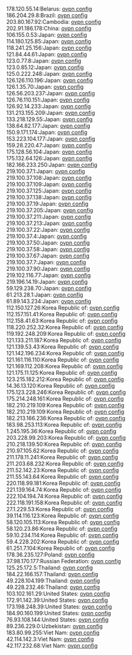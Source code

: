 178.120.55.14:Belarus: [ovpn config](vpn/178_120_55_14.ovpn)  
186.204.29.8:Brazil: [ovpn config](vpn/186_204_29_8.ovpn)  
203.80.167.92:Cambodia: [ovpn config](vpn/203_80_167_92.ovpn)  
202.91.186.178:China: [ovpn config](vpn/202_91_186_178.ovpn)  
106.155.0.53:Japan: [ovpn config](vpn/106_155_0_53.ovpn)  
114.180.125.85:Japan: [ovpn config](vpn/114_180_125_85.ovpn)  
118.241.25.156:Japan: [ovpn config](vpn/118_241_25_156.ovpn)  
121.84.44.61:Japan: [ovpn config](vpn/121_84_44_61.ovpn)  
123.0.77.8:Japan: [ovpn config](vpn/123_0_77_8.ovpn)  
123.0.85.12:Japan: [ovpn config](vpn/123_0_85_12.ovpn)  
125.0.222.248:Japan: [ovpn config](vpn/125_0_222_248.ovpn)  
126.126.110.196:Japan: [ovpn config](vpn/126_126_110_196.ovpn)  
126.1.35.70:Japan: [ovpn config](vpn/126_1_35_70.ovpn)  
126.56.203.237:Japan: [ovpn config](vpn/126_56_203_237.ovpn)  
126.76.110.151:Japan: [ovpn config](vpn/126_76_110_151.ovpn)  
126.92.14.233:Japan: [ovpn config](vpn/126_92_14_233.ovpn)  
131.213.155.209:Japan: [ovpn config](vpn/131_213_155_209.ovpn)  
133.218.129.55:Japan: [ovpn config](vpn/133_218_129_55.ovpn)  
138.64.82.177:Japan: [ovpn config](vpn/138_64_82_177.ovpn)  
150.9.171.174:Japan: [ovpn config](vpn/150_9_171_174.ovpn)  
153.223.104.177:Japan: [ovpn config](vpn/153_223_104_177.ovpn)  
159.28.220.47:Japan: [ovpn config](vpn/159_28_220_47.ovpn)  
175.128.56.104:Japan: [ovpn config](vpn/175_128_56_104.ovpn)  
175.132.64.126:Japan: [ovpn config](vpn/175_132_64_126.ovpn)  
182.166.233.250:Japan: [ovpn config](vpn/182_166_233_250.ovpn)  
219.100.37.1:Japan: [ovpn config](vpn/219_100_37_1.ovpn)  
219.100.37.108:Japan: [ovpn config](vpn/219_100_37_108.ovpn)  
219.100.37.109:Japan: [ovpn config](vpn/219_100_37_109.ovpn)  
219.100.37.125:Japan: [ovpn config](vpn/219_100_37_125.ovpn)  
219.100.37.138:Japan: [ovpn config](vpn/219_100_37_138.ovpn)  
219.100.37.19:Japan: [ovpn config](vpn/219_100_37_19.ovpn)  
219.100.37.205:Japan: [ovpn config](vpn/219_100_37_205.ovpn)  
219.100.37.211:Japan: [ovpn config](vpn/219_100_37_211.ovpn)  
219.100.37.213:Japan: [ovpn config](vpn/219_100_37_213.ovpn)  
219.100.37.22:Japan: [ovpn config](vpn/219_100_37_22.ovpn)  
219.100.37.4:Japan: [ovpn config](vpn/219_100_37_4.ovpn)  
219.100.37.50:Japan: [ovpn config](vpn/219_100_37_50.ovpn)  
219.100.37.58:Japan: [ovpn config](vpn/219_100_37_58.ovpn)  
219.100.37.67:Japan: [ovpn config](vpn/219_100_37_67.ovpn)  
219.100.37.7:Japan: [ovpn config](vpn/219_100_37_7.ovpn)  
219.100.37.90:Japan: [ovpn config](vpn/219_100_37_90.ovpn)  
219.102.116.77:Japan: [ovpn config](vpn/219_102_116_77.ovpn)  
219.196.14.19:Japan: [ovpn config](vpn/219_196_14_19.ovpn)  
59.129.238.70:Japan: [ovpn config](vpn/59_129_238_70.ovpn)  
61.213.28.1:Japan: [ovpn config](vpn/61_213_28_1.ovpn)  
61.89.143.234:Japan: [ovpn config](vpn/61_89_143_234.ovpn)  
112.150.127.26:Korea Republic of: [ovpn config](vpn/112_150_127_26.ovpn)  
112.157.151.41:Korea Republic of: [ovpn config](vpn/112_157_151_41.ovpn)  
112.158.41.63:Korea Republic of: [ovpn config](vpn/112_158_41_63.ovpn)  
118.220.252.32:Korea Republic of: [ovpn config](vpn/118_220_252_32.ovpn)  
119.192.248.209:Korea Republic of: [ovpn config](vpn/119_192_248_209.ovpn)  
121.133.211.187:Korea Republic of: [ovpn config](vpn/121_133_211_187.ovpn)  
121.139.53.43:Korea Republic of: [ovpn config](vpn/121_139_53_43.ovpn)  
121.142.196.234:Korea Republic of: [ovpn config](vpn/121_142_196_234.ovpn)  
121.161.116.110:Korea Republic of: [ovpn config](vpn/121_161_116_110.ovpn)  
121.169.112.208:Korea Republic of: [ovpn config](vpn/121_169_112_208.ovpn)  
121.175.11.125:Korea Republic of: [ovpn config](vpn/121_175_11_125.ovpn)  
123.215.182.212:Korea Republic of: [ovpn config](vpn/123_215_182_212.ovpn)  
14.36.13.120:Korea Republic of: [ovpn config](vpn/14_36_13_120.ovpn)  
175.123.228.246:Korea Republic of: [ovpn config](vpn/175_123_228_246.ovpn)  
175.214.248.161:Korea Republic of: [ovpn config](vpn/175_214_248_161.ovpn)  
182.210.219.109:Korea Republic of: [ovpn config](vpn/182_210_219_109.ovpn)  
182.210.219.109:Korea Republic of: [ovpn config](vpn/182_210_219_109.ovpn)  
182.213.166.236:Korea Republic of: [ovpn config](vpn/182_213_166_236.ovpn)  
183.98.253.113:Korea Republic of: [ovpn config](vpn/183_98_253_113.ovpn)  
1.245.195.36:Korea Republic of: [ovpn config](vpn/1_245_195_36.ovpn)  
203.228.99.203:Korea Republic of: [ovpn config](vpn/203_228_99_203.ovpn)  
210.218.139.50:Korea Republic of: [ovpn config](vpn/210_218_139_50.ovpn)  
210.97.105.62:Korea Republic of: [ovpn config](vpn/210_97_105_62.ovpn)  
211.178.11.241:Korea Republic of: [ovpn config](vpn/211_178_11_241.ovpn)  
211.203.68.232:Korea Republic of: [ovpn config](vpn/211_203_68_232.ovpn)  
211.52.142.23:Korea Republic of: [ovpn config](vpn/211_52_142_23.ovpn)  
211.55.143.64:Korea Republic of: [ovpn config](vpn/211_55_143_64.ovpn)  
220.118.99.181:Korea Republic of: [ovpn config](vpn/220_118_99_181.ovpn)  
221.139.164.74:Korea Republic of: [ovpn config](vpn/221_139_164_74.ovpn)  
222.104.194.74:Korea Republic of: [ovpn config](vpn/222_104_194_74.ovpn)  
222.118.191.158:Korea Republic of: [ovpn config](vpn/222_118_191_158.ovpn)  
27.1.229.53:Korea Republic of: [ovpn config](vpn/27_1_229_53.ovpn)  
39.114.116.123:Korea Republic of: [ovpn config](vpn/39_114_116_123.ovpn)  
58.120.105.113:Korea Republic of: [ovpn config](vpn/58_120_105_113.ovpn)  
58.120.23.86:Korea Republic of: [ovpn config](vpn/58_120_23_86.ovpn)  
59.10.234.114:Korea Republic of: [ovpn config](vpn/59_10_234_114.ovpn)  
59.4.228.202:Korea Republic of: [ovpn config](vpn/59_4_228_202.ovpn)  
61.251.7.104:Korea Republic of: [ovpn config](vpn/61_251_7_104.ovpn)  
178.36.235.127:Poland: [ovpn config](vpn/178_36_235_127.ovpn)  
37.98.170.177:Russian Federation: [ovpn config](vpn/37_98_170_177.ovpn)  
125.25.172.5:Thailand: [ovpn config](vpn/125_25_172_5.ovpn)  
184.22.166.157:Thailand: [ovpn config](vpn/184_22_166_157.ovpn)  
49.228.104.199:Thailand: [ovpn config](vpn/49_228_104_199.ovpn)  
49.228.232.46:Thailand: [ovpn config](vpn/49_228_232_46.ovpn)  
103.102.161.29:United States: [ovpn config](vpn/103_102_161_29.ovpn)  
172.91.142.39:United States: [ovpn config](vpn/172_91_142_39.ovpn)  
173.198.248.39:United States: [ovpn config](vpn/173_198_248_39.ovpn)  
184.90.160.199:United States: [ovpn config](vpn/184_90_160_199.ovpn)  
76.93.108.144:United States: [ovpn config](vpn/76_93_108_144.ovpn)  
89.236.229.0:Uzbekistan: [ovpn config](vpn/89_236_229_0.ovpn)  
183.80.99.255:Viet Nam: [ovpn config](vpn/183_80_99_255.ovpn)  
42.114.142.3:Viet Nam: [ovpn config](vpn/42_114_142_3.ovpn)  
42.117.232.68:Viet Nam: [ovpn config](vpn/42_117_232_68.ovpn)  
